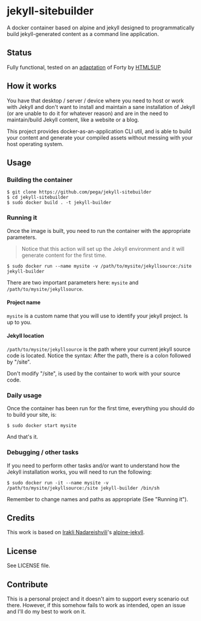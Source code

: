 # jekyll-sitebuilder
A docker container based on alpine and jekyll designed to programmatically build jekyll-generated content as a command line application.

## Status

Fully functional, tested on an [adaptation](https://github.com/andrewbanchich/forty-jekyll-theme) of Forty by [HTML5UP](https://html5up.net/)

## How it works

You have that desktop / server / device where you need to host or work with Jekyll and don't want to install and maintain a sane installation of Jekyll (or are unable to do it for whatever reason) and are in the need to maintain/build Jekyll content, like a website or a blog.

This project provides docker-as-an-application CLI util, and is able to build your content and generate your compiled assets without messing with your host operating system.

## Usage

### Building the container

```
$ git clone https://github.com/pega/jekyll-sitebuilder
$ cd jekyll-sitebuilder
$ sudo docker build . -t jekyll-builder
```

### Running it

Once the image is built, you need to run the container with the appropriate parameters.

> Notice that this action will set up the Jekyll environment and it will generate content for the first time.

```
$ sudo docker run --name mysite -v /path/to/mysite/jekyllsource:/site jekyll-builder
```

There are two important parameters here: `mysite` and `/path/to/mysite/jekyllsource`.

#### Project name

`mysite` is a custom name that you will use to identify your jekyll project. Is up to you.

#### Jekyll location

`/path/to/mysite/jekyllsource` is the path where your current jekyll source code is located. Notice the syntax: After the path, there is a colon followed by "/site". 

Don't modify "/site", is used by the container to work with your source code.

### Daily usage

Once the container has been run for the first time, everything you should do to build your site, is:

```
$ sudo docker start mysite
```

And that's it.

### Debugging / other tasks

If you need to perform other tasks and/or want to understand how the Jekyll installation works, you will need to run the following:

```
$ sudo docker run -it --name mysite -v /path/to/mysite/jekyllsource:/site jekyll-builder /bin/sh
```

Remember to change names and paths as appropriate (See "Running it").

## Credits

This work is based on [Irakli Nadareishvili](https://github.com/inadarei)'s [alpine-jekyll](https://github.com/inadarei/alpine-jekyll).

## License

See LICENSE file.

## Contribute

This is a personal project and it doesn't aim to support every scenario out there. However, if this somehow fails to work as intended, open an issue and I'll do my best to work on it.
